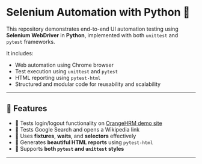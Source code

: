 # Selenium Automation with Python 🧪

This repository demonstrates end-to-end UI automation testing using **Selenium WebDriver** in **Python**, implemented with both `unittest` and `pytest` frameworks.

It includes:
- Web automation using Chrome browser
- Test execution using `unittest` and `pytest`
- HTML reporting using `pytest-html`
- Structured and modular code for reusability and scalability

---
## 📌 Features

- 🔹 Tests login/logout functionality on [OrangeHRM demo site](https://opensource-demo.orangehrmlive.com/)
- 🔹 Tests Google Search and opens a Wikipedia link
- 🔹 Uses **fixtures**, **waits**, and **selectors** effectively
- 🔹 Generates **beautiful HTML reports** using `pytest-html`
- 🔹 Supports **both `pytest` and `unittest` styles**

---

